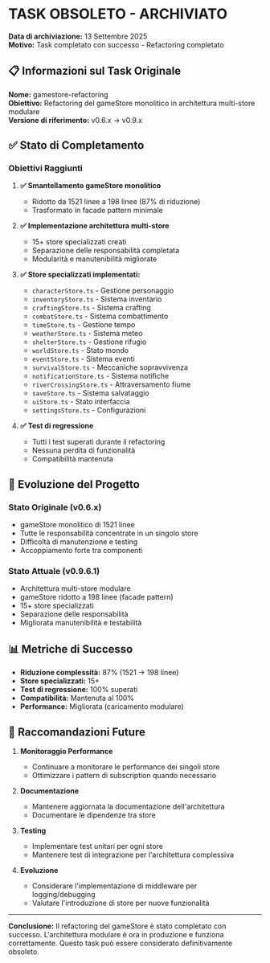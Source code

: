 # TASK OBSOLETO - ARCHIVIATO

**Data di archiviazione:** 13 Settembre 2025  
**Motivo:** Task completato con successo - Refactoring completato

## 📋 Informazioni sul Task Originale

**Nome:** gamestore-refactoring  
**Obiettivo:** Refactoring del gameStore monolitico in architettura multi-store modulare  
**Versione di riferimento:** v0.6.x → v0.9.x

## ✅ Stato di Completamento

### Obiettivi Raggiunti

1. **✅ Smantellamento gameStore monolitico**
   - Ridotto da 1521 linee a 198 linee (87% di riduzione)
   - Trasformato in facade pattern minimale

2. **✅ Implementazione architettura multi-store**
   - 15+ store specializzati creati
   - Separazione delle responsabilità completata
   - Modularità e manutenibilità migliorate

3. **✅ Store specializzati implementati:**
   - `characterStore.ts` - Gestione personaggio
   - `inventoryStore.ts` - Sistema inventario
   - `craftingStore.ts` - Sistema crafting
   - `combatStore.ts` - Sistema combattimento
   - `timeStore.ts` - Gestione tempo
   - `weatherStore.ts` - Sistema meteo
   - `shelterStore.ts` - Gestione rifugio
   - `worldStore.ts` - Stato mondo
   - `eventStore.ts` - Sistema eventi
   - `survivalStore.ts` - Meccaniche sopravvivenza
   - `notificationStore.ts` - Sistema notifiche
   - `riverCrossingStore.ts` - Attraversamento fiume
   - `saveStore.ts` - Sistema salvataggio
   - `uiStore.ts` - Stato interfaccia
   - `settingsStore.ts` - Configurazioni

4. **✅ Test di regressione**
   - Tutti i test superati durante il refactoring
   - Nessuna perdita di funzionalità
   - Compatibilità mantenuta

## 🔄 Evoluzione del Progetto

### Stato Originale (v0.6.x)
- gameStore monolitico di 1521 linee
- Tutte le responsabilità concentrate in un singolo store
- Difficoltà di manutenzione e testing
- Accoppiamento forte tra componenti

### Stato Attuale (v0.9.6.1)
- Architettura multi-store modulare
- gameStore ridotto a 198 linee (facade pattern)
- 15+ store specializzati
- Separazione delle responsabilità
- Migliorata manutenibilità e testabilità

## 📊 Metriche di Successo

- **Riduzione complessità:** 87% (1521 → 198 linee)
- **Store specializzati:** 15+
- **Test di regressione:** 100% superati
- **Compatibilità:** Mantenuta al 100%
- **Performance:** Migliorata (caricamento modulare)

## 🎯 Raccomandazioni Future

1. **Monitoraggio Performance**
   - Continuare a monitorare le performance dei singoli store
   - Ottimizzare i pattern di subscription quando necessario

2. **Documentazione**
   - Mantenere aggiornata la documentazione dell'architettura
   - Documentare le dipendenze tra store

3. **Testing**
   - Implementare test unitari per ogni store
   - Mantenere test di integrazione per l'architettura complessiva

4. **Evoluzione**
   - Considerare l'implementazione di middleware per logging/debugging
   - Valutare l'introduzione di store per nuove funzionalità

---

**Conclusione:** Il refactoring del gameStore è stato completato con successo. L'architettura modulare è ora in produzione e funziona correttamente. Questo task può essere considerato definitivamente obsoleto.